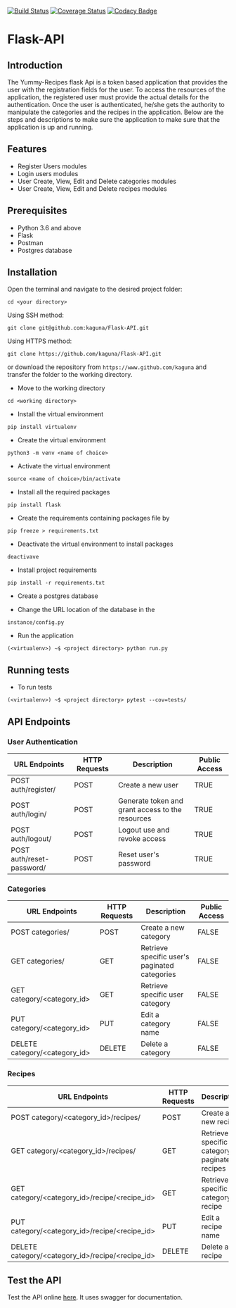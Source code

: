 [![Build Status](https://travis-ci.org/kaguna/CP3-yummy-recipes.svg?branch=master)](https://travis-ci.org/kaguna/CP3-yummy-recipes)
[![Coverage Status](https://coveralls.io/repos/github/kaguna/CP3-yummy-recipes/badge.svg?branch=master)](https://coveralls.io/github/kaguna/CP3-yummy-recipes?branch=master)
[![Codacy Badge](https://api.codacy.com/project/badge/Grade/ac9e981548a242ef86a979a972ce6d83)](https://www.codacy.com/app/kaguna/CP3-yummy-recipes?utm_source=github.com&amp;utm_medium=referral&amp;utm_content=kaguna/CP3-yummy-recipes&amp;utm_campaign=Badge_Grade)
# Flask-API
## Introduction
The Yummy-Recipes flask Api is a token based application that provides the user with the registration fields for 
the user. To access the resources of the application, the registered user must provide the actual details for 
the authentication. Once the user is authenticated, he/she gets the authority to manipulate the categories and the 
recipes in the application. Below are the steps and descriptions to make sure the application to make sure that the 
application is up and running.

## Features

- Register Users modules
- Login users modules
- User Create, View, Edit and Delete categories modules
- User Create, View, Edit and Delete recipes modules

## Prerequisites

- Python 3.6 and above
- Flask 
- Postman
- Postgres database

## Installation
Open the terminal and navigate to the desired project folder:

``cd <your directory>``

Using SSH method:

``git clone git@github.com:kaguna/Flask-API.git``

Using HTTPS method:

``git clone https://github.com/kaguna/Flask-API.git``

or download the repository from ``https://www.github.com/kaguna`` and 
transfer the folder to the working directory.

- Move to the working directory

``cd <working directory>``

- Install the virtual environment

``pip install virtualenv``

- Create the virtual environment

``python3 -m venv <name of choice>``

- Activate the virtual environment

``source <name of choice>/bin/activate``

- Install all the required packages 

``pip install flask``

- Create the requirements containing packages file by

``pip freeze > requirements.txt``

- Deactivate the virtual environment to install packages

``deactivave``

- Install project requirements

``pip install -r requirements.txt``

- Create a postgres database 

- Change the URL location of the database in the

``instance/config.py``

- Run the application

``(<virtualenv>) ~$ <project directory> python run.py``

## Running tests

- To run tests

``(<virtualenv>) ~$ <project directory> pytest --cov=tests/``

## API Endpoints

### User Authentication


|    URL Endpoints             | HTTP Requests | Description                                      | Public Access  |
|------------------------------|---------------|--------------------------------------------------|----------------|
|    POST auth/register/       | POST          | Create a new user                                |  TRUE          |
|    POST auth/login/          | POST          | Generate token and grant access to the resources |  TRUE          |
|    POST auth/logout/         | POST          | Logout use and revoke access                     |  TRUE          |
|    POST auth/reset-password/ | POST          | Reset user's password                            |  TRUE          |


### Categories


|    URL Endpoints                 | HTTP Requests | Description                                   | Public Access |
|----------------------------------|---------------|-----------------------------------------------|---------------|
|    POST categories/              | POST          | Create a new category                         |  FALSE        |
|    GET categories/               | GET           | Retrieve specific user's paginated categories |  FALSE        |
|    GET category/<category_id>    | GET           | Retrieve specific user category               |  FALSE        |
|    PUT category/<category_id>    | PUT           | Edit a category name                          |  FALSE        |
|    DELETE category/<category_id> | DELETE        | Delete a category                             |  FALSE        |

### Recipes


|    URL Endpoints                                   | HTTP Requests | Description                                   | Public Access |
|----------------------------------------------------|---------------|-----------------------------------------------|---------------|
|    POST category/<category_id>/recipes/            | POST          | Create a new recipe                           |  FALSE        |
|    GET category/<category_id>/recipes/             | GET           | Retrieve specific category's paginated recipes|  FALSE        |
|    GET category/<category_id>/recipe/<recipe_id>   | GET           | Retrieve specific category recipe             |  FALSE        |
|    PUT category/<category_id>/recipe/<recipe_id>   | PUT           | Edit a recipe name                            |  FALSE        |
|    DELETE category/<category_id>/recipe/<recipe_id>| DELETE        | Delete a recipe                               |  FALSE        |
## Test the API
Test the API online [here](https://recipes-yummy-api.herokuapp.com). It uses swagger for documentation.
